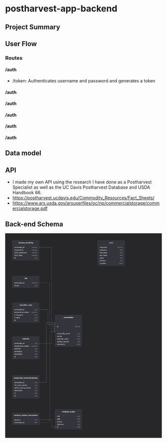 # postharvest-app-backend

## Project Summary

## User Flow
### Routes
#### /auth
 - /token: Authenticates username and password and generates a token
#### /auth
#### /auth
#### /auth
#### /auth
#### /auth

 ## Data model

## API
- I made my own API using the research I have done as a Postharvest Specialist as well as the UC Davis Postharvest Database and USDA Handbook 66.
- https://postharvest.ucdavis.edu/Commodity_Resources/Fact_Sheets/
- https://www.ars.usda.gov/arsuserfiles/oc/np/commercialstorage/commercialstorage.pdf

## Back-end Schema
![Screenshot](Postharvest-App-Schema.png)


